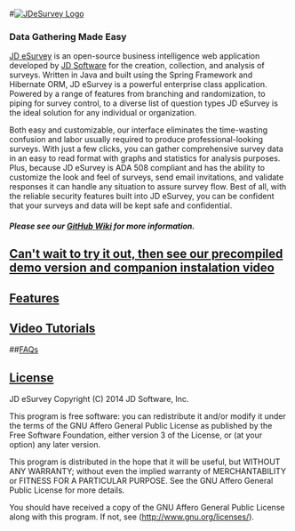 #[![JDeSurvey Logo](https://github.com/JD-Software/JD_eSurvey/blob/master/images/Logo.png)](http://www.jdsoft.com/jdesurvey)
### Data Gathering Made Easy

[JD eSurvey](http://www.jdsoft.com/jdesurvey) is an open-source business intelligence web application developed by [JD Software](http://www.jdsoft.com) for the creation, collection, and analysis of surveys. Written in Java and built using the Spring Framework and Hibernate ORM, JD eSurvey is a powerful enterprise class application. Powered by a range of features from branching and randomization, to piping for survey control, to a diverse list of question types JD eSurvey is the ideal solution for any individual or organization.

Both easy and customizable, our interface eliminates the time-wasting confusion and labor usually required to produce professional-looking surveys. With just a few clicks, you can gather comprehensive survey data in an easy to read format with graphs and statistics for analysis purposes. Plus, because JD eSurvey is ADA 508 compliant and has the ability to customize the look and feel of surveys, send email invitations, and validate responses it can handle any situation to assure survey flow. Best of all, with the reliable security features built into JD eSurvey, you can be confident that your surveys and data will be kept safe and confidential.    

##### Please see our [GitHub Wiki](https://github.com/JD-Software/JD_eSurvey/wiki) for more information.

## [Can't wait to try it out, then see our precompiled demo version and companion instalation video](https://github.com/JD-Software/JD_eSurvey/wiki/Demo-Download-and-Installation)

## [Features](https://github.com/JD-Software/JD_eSurvey/wiki/Features)

## [Video Tutorials](https://github.com/JD-Software/JD_eSurvey/wiki/Video%20Tutorials)

##[FAQs](https://github.com/JD-Software/JD_eSurvey/wiki/FAQs)


## [License](http://www.gnu.org/licenses/)

JD eSurvey
Copyright (C) 2014  JD Software, Inc.

This program is free software: you can redistribute it and/or modify
it under the terms of the GNU Affero General Public License as
published by the Free Software Foundation, either version 3 of the
License, or (at your option) any later version.

This program is distributed in the hope that it will be useful,
but WITHOUT ANY WARRANTY; without even the implied warranty of
MERCHANTABILITY or FITNESS FOR A PARTICULAR PURPOSE.  See the
GNU Affero General Public License for more details.

You should have received a copy of the GNU Affero General Public License
along with this program.  If not, see (http://www.gnu.org/licenses/).
